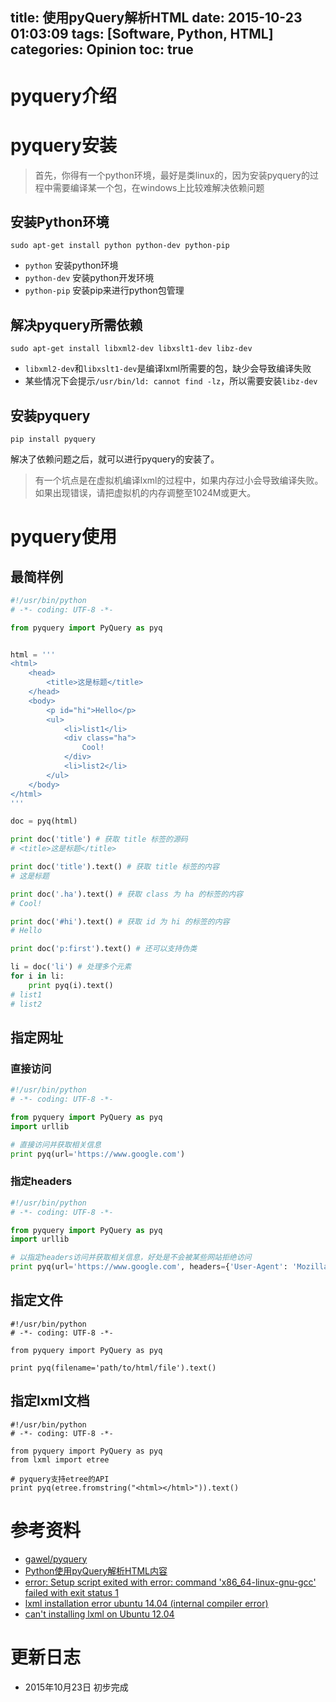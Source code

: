 title: 使用pyQuery解析HTML
date: 2015-10-23 01:03:09
tags: [Software, Python, HTML]
categories: Opinion
toc: true
---
# pyquery介绍

<!-- more -->

# pyquery安装
> 首先，你得有一个python环境，最好是类linux的，因为安装pyquery的过程中需要编译某一个包，在windows上比较难解决依赖问题

## 安装Python环境

```
sudo apt-get install python python-dev python-pip
```

- `python` 安装python环境
- `python-dev` 安装python开发环境
- `python-pip` 安装pip来进行python包管理

## 解决pyquery所需依赖

```
sudo apt-get install libxml2-dev libxslt1-dev libz-dev
```

- `libxml2-dev`和`libxslt1-dev`是编译lxml所需要的包，缺少会导致编译失败
- 某些情况下会提示`/usr/bin/ld: cannot find -lz`，所以需要安装`libz-dev`

## 安装pyquery

```
pip install pyquery
```

解决了依赖问题之后，就可以进行pyquery的安装了。
> 有一个坑点是在虚拟机编译lxml的过程中，如果内存过小会导致编译失败。如果出现错误，请把虚拟机的内存调整至1024M或更大。

# pyquery使用

## 最简样例

```python
#!/usr/bin/python
# -*- coding: UTF-8 -*-

from pyquery import PyQuery as pyq


html = '''
<html>
    <head>
        <title>这是标题</title>
    </head>
    <body>
        <p id="hi">Hello</p>
        <ul>
            <li>list1</li>
            <div class="ha">
                Cool!
            </div>
            <li>list2</li>
        </ul>
    </body>
</html>
'''

doc = pyq(html)

print doc('title') # 获取 title 标签的源码
# <title>这是标题</title>

print doc('title').text() # 获取 title 标签的内容
# 这是标题

print doc('.ha').text() # 获取 class 为 ha 的标签的内容
# Cool!

print doc('#hi').text() # 获取 id 为 hi 的标签的内容
# Hello

print doc('p:first').text() # 还可以支持伪类

li = doc('li') # 处理多个元素
for i in li:
    print pyq(i).text()
# list1
# list2
```

## 指定网址

### 直接访问

```python
#!/usr/bin/python
# -*- coding: UTF-8 -*-

from pyquery import PyQuery as pyq
import urllib

# 直接访问并获取相关信息
print pyq(url='https://www.google.com')
```

### 指定headers

```python
#!/usr/bin/python
# -*- coding: UTF-8 -*-

from pyquery import PyQuery as pyq
import urllib

# 以指定headers访问并获取相关信息，好处是不会被某些网站拒绝访问
print pyq(url='https://www.google.com', headers={'User-Agent': 'Mozilla/5.0 (Windows NT 10.0; Win64; x64) AppleWebKit/537.36 (KHTML, like Gecko) Chrome/46.0.2490.71 Safari/537.36')
```

## 指定文件

```
#!/usr/bin/python
# -*- coding: UTF-8 -*-

from pyquery import PyQuery as pyq

print pyq(filename='path/to/html/file').text()
```

## 指定lxml文档

```
#!/usr/bin/python
# -*- coding: UTF-8 -*-

from pyquery import PyQuery as pyq
from lxml import etree

# pyquery支持etree的API
print pyq(etree.fromstring("<html></html>")).text()
```

# 参考资料
- [gawel/pyquery](https://github.com/gawel/pyquery)
- [Python使用pyQuery解析HTML内容](http://www.powerxing.com/python-use-pyquery-to-parse-html/)
- [error: Setup script exited with error: command 'x86_64-linux-gnu-gcc' failed with exit status 1](http://stackoverflow.com/questions/26053982/error-setup-script-exited-with-error-command-x86-64-linux-gnu-gcc-failed-wit)
- [lxml installation error ubuntu 14.04 (internal compiler error)](http://stackoverflow.com/questions/24455238/lxml-installation-error-ubuntu-14-04-internal-compiler-error)
- [can't installing lxml on Ubuntu 12.04](http://stackoverflow.com/a/22256546)

# 更新日志
- 2015年10月23日 初步完成